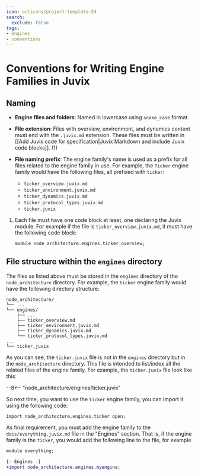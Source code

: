 ```yaml
---
icon: octicons/project-template-24
search:
  exclude: false
tags:
- engines
- conventions
---
```


# Conventions for Writing Engine Families in Juvix

## Naming

<div class="annotate" markdown>

- **Engine files and folders**: Named in lowercase using `snake_case` format.

- **File extension**: Files with overview, environment, and dynamics content
  must end with the `.juvix.md` extension. These files must be written in
  [[Add Juvix code for specification|Juvix Markdown and include Juvix code blocks]]. (1)

- **File naming prefix**: The engine family's name is used as a prefix for all
  files related to the engine family in use. For example, the `Ticker` engine
  family would have the following files, all prefixed with `ticker`:

    - `ticker_overview.juvix.md`
    - `ticker_environment.juvix.md`
    - `ticker_dynamics.juvix.md`
    - `ticker_protocol_types.juvix.md`
    - `ticker.juvix`

</div>


1. Each file must have one code block at least, one declaring the Juvix module.
  For example if the file is `ticker_overview.juvix.md`, it must have the
  following code block:

    ```
    module node_architecture.engines.ticker_overview;
    ```

## File structure within the `engines` directory

The files as listed above must be stored in the `engines` directory of the
`node_architecture` directory. For example, the `ticker` engine family would
have the following directory structure:

```plaintext
node_architecture/
└── ...
└── engines/
    ├── ...
    ├── ticker_overview.md
    ├── ticker_environment.juvix.md
    ├── ticker_dynamics.juvix.md
    └── ticker_protocol_types.juvix.md
...
└── ticker.juvix
```

As you can see, the `ticker.juvix` file is not in the `engines` directory but in
the `node_architecture` directory. This file is intended to list/index all the
related files of the engine family. For example, the `ticker.juvix` file look
like this:

--8<-- "node_architecture/engines/ticker.juvix"


So next time, you want to use the `ticker` engine family, you can import it
using the following code:

```
import node_architecture.engines.ticker open;
```

As final requirement, you must add the engine family to the
`docs/everything.juvix.md` file in the "Engines" section. That is,
if the engine family is the `ticker`, you would add the following line to the file, for example

```diff
module everything;

{- Engines -}
+import node_architecture.engines.myengine;
```